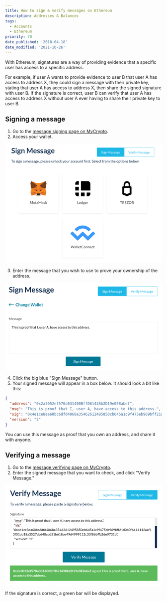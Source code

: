 ```yaml
---
title: How to sign & verify messages on Ethereum
description: Addresses & Balances
tags:
  - Accounts
  - Ethereum
priority: 70
date_published: '2018-04-18'
date_modified: '2021-10-26'
---
```


With Ethereum, signatures are a way of providing evidence that a specific user has access to a specific address.

For example, if user A wants to provide evidence to user B that user A has access to address X, they could sign a message with their private key, stating that user A has access to address X, then share the signed signature with user B. If the signature is correct, user B can verify that user A has access to address X without user A ever having to share their private key to user B.

## Signing a message

1. Go to the [message signing page on MyCrypto](https://app.mycrypto.com/sign-message).
2. Access your wallet.

![](../../assets/how-to/getting-started/how-to-sign-and-verify-messages-on-ethereum/accessing-wallet.png)

3. Enter the message that you wish to use to prove your ownership of the address.

![](../../assets/how-to/getting-started/how-to-sign-and-verify-messages-on-ethereum/signing-message.png)

4. Click the big blue "Sign Message" button.
5. Your signed message will appear in a box below. It should look a bit like this:

```json
{
  "address": "0x2a3052ef570a031400BffD61438b2D19e0E8abef",
  "msg": "This is proof that I, user A, have access to this address.",
  "sig": "0x4e1ce8ea60bc6dfd4068a35462612495850cb645a1c9f475eb969bff21d0b0fb414112aaf13f01dd18a3527cb648cdd51b618ae49d4999112c33f86b7b26e9731b",
  "version": "2"
}
```

You can use this message as proof that you own an address, and share it with anyone.

## Verifying a message

1. Go to the [message verifying page on MyCrypto](https://app.mycrypto.com/verify-message).
2. Enter the signed message that you want to check, and click "Verify Message."

![](../../assets/how-to/getting-started/how-to-sign-and-verify-messages-on-ethereum/verifying-message.png)

If the signature is correct, a green bar will be displayed.
